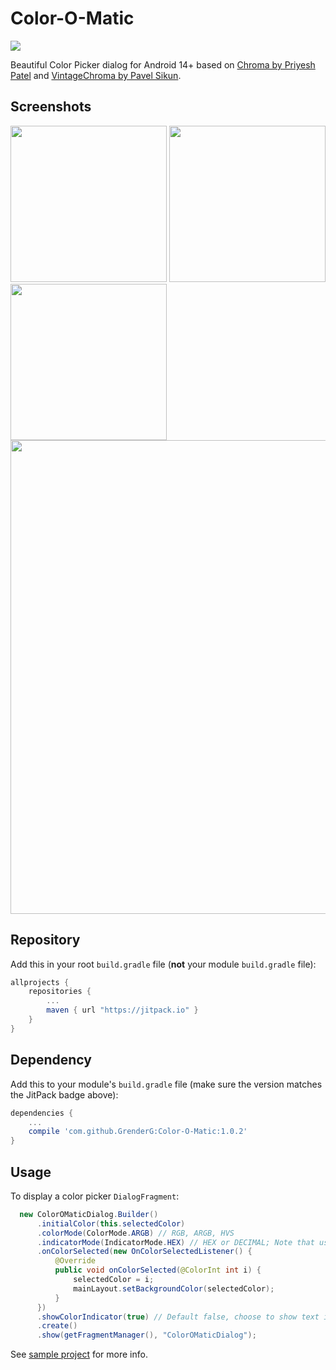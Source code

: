# Color-O-Matic
[![](https://jitpack.io/v/GrenderG/Color-O-Matic.svg)](https://jitpack.io/#GrenderG/Color-O-Matic)

Beautiful Color Picker dialog for Android 14+ based on [Chroma by Priyesh Patel](https://github.com/ItsPriyesh/chroma) and [VintageChroma by Pavel Sikun](https://github.com/MrBIMC/VintageChroma).

Screenshots
--

<img src="https://raw.githubusercontent.com/GrenderG/Color-O-Matic/master/art/sc1.png" width="250">
<img src="https://raw.githubusercontent.com/GrenderG/Color-O-Matic/master/art/sc2.png" width="250">
<img src="https://raw.githubusercontent.com/GrenderG/Color-O-Matic/master/art/sc3.png" width="250">
<img src="https://raw.githubusercontent.com/GrenderG/Color-O-Matic/master/art/sc4.png" width="758">

Repository
--

Add this in your root `build.gradle` file (**not** your module `build.gradle` file):

```gradle
allprojects {
	repositories {
		...
		maven { url "https://jitpack.io" }
	}
}
```

Dependency
--

Add this to your module's `build.gradle` file (make sure the version matches the JitPack badge above):

```gradle
dependencies {
	...
	compile 'com.github.GrenderG:Color-O-Matic:1.0.2'
}
```

Usage
--

To display a color picker `DialogFragment`:

``` java
  new ColorOMaticDialog.Builder()
      .initialColor(this.selectedColor)
      .colorMode(ColorMode.ARGB) // RGB, ARGB, HVS
      .indicatorMode(IndicatorMode.HEX) // HEX or DECIMAL; Note that using HSV with IndicatorMode.HEX is not recommended
      .onColorSelected(new OnColorSelectedListener() {
          @Override
          public void onColorSelected(@ColorInt int i) {
              selectedColor = i;
              mainLayout.setBackgroundColor(selectedColor);
          }
      })
      .showColorIndicator(true) // Default false, choose to show text indicator showing the current color in HEX or DEC (see images) or not
      .create()
      .show(getFragmentManager(), "ColorOMaticDialog");
```

See [sample project](https://github.com/GrenderG/Color-O-Matic/tree/master/sample) for more info.
